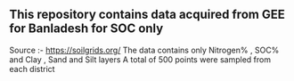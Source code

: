 ## This repository contains data acquired from GEE for Banladesh for SOC only 
  Source :- https://soilgrids.org/
  The data contains only Nitrogen% , SOC% and Clay , Sand and Silt layers 
  A total of 500 points were sampled from each district  
